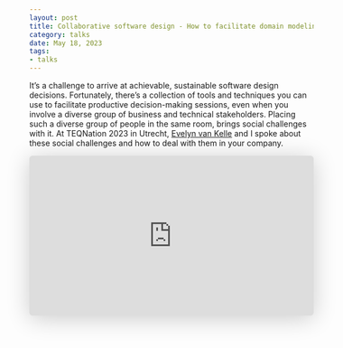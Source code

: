 ```yaml
---
layout: post
title: Collaborative software design - How to facilitate domain modeling decisions
category: talks
date: May 18, 2023
tags:
- talks
---
```


It’s a challenge to arrive at achievable, sustainable software design decisions. Fortunately, there’s a collection of tools and techniques you can use to facilitate productive decision-making sessions, even when you involve a diverse group of business and technical stakeholders. Placing such a diverse group of people in the same room, brings social challenges with it. At TEQNation 2023 in Utrecht, [Evelyn van Kelle](https://twitter.com/EvelynvanKelle) and I spoke about these social challenges and how to deal with them in your company. 

<!--more-->

<iframe class="speakerdeck-iframe" style="border: 0px none; background: rgba(0, 0, 0, 0.1) padding-box; margin: 0px; padding: 0px; border-radius: 6px; box-shadow: rgba(0, 0, 0, 0.2) 0px 5px 40px; width: 100%; height: auto; aspect-ratio: 560 / 314;" src="https://speakerdeck.com/player/18c0b1e3a905407dba28908ebb1e7525" title="Collaborative software design - How to facilitate domain modeling decisions" allowfullscreen="true" data-ratio="1.78343949044586" frameborder="0"></iframe>